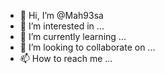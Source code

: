 - 👋 Hi, I’m @Mah93sa
- 👀 I’m interested in ...
- 🌱 I’m currently learning ...
- 💞️ I’m looking to collaborate on ...
- 📫 How to reach me ...

<!---
Mah93sa/Mah93sa is a ✨ special ✨ repository because its `README.md` (this file) appears on your GitHub profile.
You can click the Preview link to take a look at your changes.
--->

